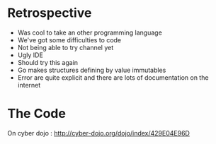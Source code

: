 # Retrospective

* Was cool to take an other programming language
* We've got some difficulties to code
* Not being able to try channel yet
* Ugly IDE
* Should try this again
* Go makes structures defining by value immutables
* Error are quite explicit and there are lots of documentation on the internet

# The Code 

On cyber dojo : http://cyber-dojo.org/dojo/index/429E04E96D